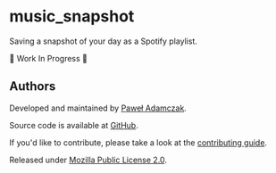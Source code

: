 # music_snapshot
Saving a snapshot of your day as a Spotify playlist.

🚧 Work In Progress 🚧

## Authors
Developed and maintained by [Paweł Adamczak][pawelad].

Source code is available at [GitHub][github music_snapshot].

If you'd like to contribute, please take a look at the
[contributing guide].

Released under [Mozilla Public License 2.0][license].


[contributing guide]: ./CONTRIBUTING.md
[github music_snapshot]: https://github.com/pawelad/music_snapshot
[license]: ./LICENSE
[pawelad]: https://pawelad.me/
